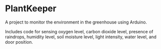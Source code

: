 # PlantKeeper
A project to monitor the environment in the greenhouse using Arduino.

Includes code for sensing oxygen level, carbon dioxide level, presence of raindrops, humidity level, soil moisture level, light intensity, water level, and door position.
